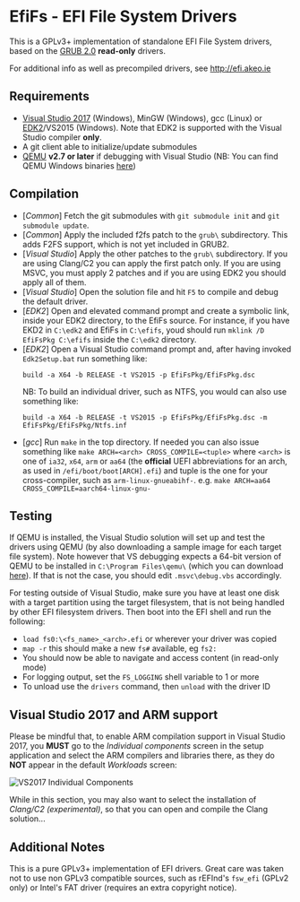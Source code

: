 EfiFs - EFI File System Drivers
===============================

This is a GPLv3+ implementation of standalone EFI File System drivers, based on the
[GRUB 2.0](http://www.gnu.org/software/grub/) __read-only__ drivers.

For additional info as well as precompiled drivers, see http://efi.akeo.ie

## Requirements

* [Visual Studio 2017](https://www.visualstudio.com/vs/community/) (Windows), MinGW (Windows), gcc (Linux) or
  [EDK2](https://github.com/tianocore/edk2)/VS2015 (Windows). Note that EDK2 is supported with the Visual
  Studio compiler __only__.
* A git client able to initialize/update submodules
* [QEMU](http://www.qemu.org) __v2.7 or later__ if debugging with Visual Studio
  (NB: You can find QEMU Windows binaries [here](https://qemu.weilnetz.de/w64/))

## Compilation

* [_Common_] Fetch the git submodules with `git submodule init` and `git submodule update`.
* [_Common_] Apply the included f2fs patch to the `grub\` subdirectory. This adds F2FS support,
  which is not yet included in GRUB2.
* [_Visual Studio_] Apply the other patches to the `grub\` subdirectory. If you are using Clang/C2
  you can apply the first patch only. If you are using MSVC, you must apply 2 patches and if you
  are using EDK2 you should apply all of them.
* [_Visual Studio_] Open the solution file and hit `F5` to compile and debug the default driver.
* [_EDK2_] Open and elevated command prompt and create a symbolic link, inside your
  EDK2 directory, to the EfiFs source. For instance, if you have EKD2 in `C:\edk2` and EfiFs in `C:\efifs`, 
  youd should run `mklink /D EfiFsPkg C:\efifs` inside the `C:\edk2` directory.
* [_EDK2_] Open a Visual Studio command prompt and, after having invoked `Edk2Setup.bat` run something like:  
  ```
  build -a X64 -b RELEASE -t VS2015 -p EfiFsPkg/EfiFsPkg.dsc
  ```  
  NB: To build an individual driver, such as NTFS, you would can also use something like:  
  ```
  build -a X64 -b RELEASE -t VS2015 -p EfiFsPkg/EfiFsPkg.dsc -m EfiFsPkg/EfiFsPkg/Ntfs.inf
  ```
* [_gcc_] Run `make` in the top directory. If needed you can also issue something like
  `make ARCH=<arch> CROSS_COMPILE=<tuple>` where `<arch>` is one of `ia32`, `x64`, `arm` or
  `aa64` (the __official__ UEFI abbreviations for an arch, as used in `/efi/boot/boot[ARCH].efi`)
  and tuple is the one for your cross-compiler, such as `arm-linux-gnueabihf-`.
  e.g. `make ARCH=aa64 CROSS_COMPILE=aarch64-linux-gnu-`

## Testing

If QEMU is installed, the Visual Studio solution will set up and test the drivers using QEMU
(by also downloading a sample image for each target file system).
Note however that VS debugging expects a 64-bit version of QEMU to be installed in
`C:\Program Files\qemu\` (which you can download [here](https://qemu.weilnetz.de/w64/)).
If that is not the case, you should edit `.msvc\debug.vbs` accordingly.

For testing outside of Visual Studio, make sure you have at least one disk with a target
partition using the target filesystem, that is not being handled by other EFI filesystem
drivers.
Then boot into the EFI shell and run the following:
* `load fs0:\<fs_name>_<arch>.efi` or wherever your driver was copied
* `map -r` this should make a new `fs#` available, eg `fs2:`
* You should now be able to navigate and access content (in read-only mode)
* For logging output, set the `FS_LOGGING` shell variable to 1 or more
* To unload use the `drivers` command, then `unload` with the driver ID

## Visual Studio 2017 and ARM support

Please be mindful that, to enable ARM compilation support in Visual Studio 2017,
you __MUST__ go to the _Individual components_ screen in the setup application
and select the ARM compilers and libraries there, as they do __NOT__ appear in
the default _Workloads_ screen:

![VS2017 Individual Components](http://files.akeo.ie/pics/VS2017_Individual_Components.png)

While in this section, you may also want to select the installation of _Clang/C2
(experimental)_, so that you can open and compile the Clang solution...

## Additional Notes

This is a pure GPLv3+ implementation of EFI drivers. Great care was taken
not to use non GPLv3 compatible sources, such as rEFInd's `fsw_efi` (GPLv2 only)
or Intel's FAT driver (requires an extra copyright notice).
